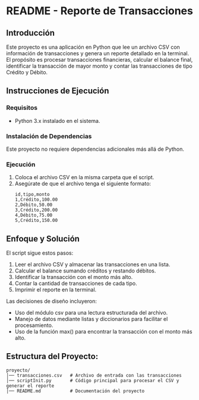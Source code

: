 # README - Reporte de Transacciones

## Introducción
Este proyecto es una aplicación en Python que lee un archivo CSV con información de transacciones y genera un reporte detallado en la terminal. El propósito es procesar transacciones financieras, calcular el balance final, identificar la transacción de mayor monto y contar las transacciones de tipo Crédito y Débito.

## Instrucciones de Ejecución

### Requisitos
- Python 3.x instalado en el sistema.

### Instalación de Dependencias
Este proyecto no requiere dependencias adicionales más allá de Python.

### Ejecución
1. Coloca el archivo CSV en la misma carpeta que el script.
2. Asegúrate de que el archivo tenga el siguiente formato:
   ```csv
   id,tipo,monto
   1,Crédito,100.00
   2,Débito,50.00
   3,Crédito,200.00
   4,Débito,75.00
   5,Crédito,150.00

## Enfoque y Solución

El script sigue estos pasos:

1. Leer el archivo CSV y almacenar las transacciones en una lista.
2. Calcular el balance sumando créditos y restando débitos.
3. Identificar la transacción con el monto más alto.
4. Contar la cantidad de transacciones de cada tipo.
5. Imprimir el reporte en la terminal.

Las decisiones de diseño incluyeron:

- Uso del módulo csv para una lectura estructurada del archivo.
- Manejo de datos mediante listas y diccionarios para facilitar el procesamiento.
- Uso de la función max() para encontrar la transacción con el monto más alto.

## Estructura del Proyecto:

``` text
proyecto/
│── transacciones.csv   # Archivo de entrada con las transacciones
│── scriptInit.py       # Código principal para procesar el CSV y generar el reporte
│── README.md           # Documentación del proyecto


